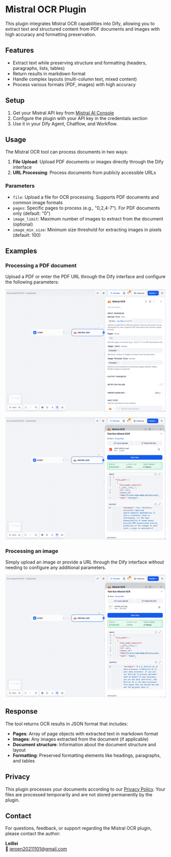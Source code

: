 # Mistral OCR Plugin

This plugin integrates Mistral OCR capabilities into Dify, allowing you to extract text and structured content from PDF documents and images with high accuracy and formatting preservation.

## Features

- Extract text while preserving structure and formatting (headers, paragraphs, lists, tables)
- Return results in markdown format
- Handle complex layouts (multi-column text, mixed content)
- Process various formats (PDF, images) with high accuracy

## Setup

1. Get your Mistral API key from [Mistral AI Console](https://console.mistral.ai/api-keys/)
2. Configure the plugin with your API key in the credentials section
3. Use it in your Dify Agent, Chatflow, and Workflow.

## Usage

The Mistral OCR tool can process documents in two ways:

1. **File Upload**: Upload PDF documents or images directly through the Dify interface
2. **URL Processing**: Process documents from publicly accessible URLs

### Parameters

- `file`: Upload a file for OCR processing. Supports PDF documents and common image formats
- `pages`: Specific pages to process (e.g., "0,2,4-7"). For PDF documents only (default: "0")
- `image_limit`: Maximum number of images to extract from the document (optional)
- `image_min_size`: Minimum size threshold for extracting images in pixels (default: 100)

## Examples

### Processing a PDF document

Upload a PDF or enter the PDF URL through the Dify interface and configure the following parameters:

![](./_assets/mistral_ocr_1.png)

![](./_assets/mistral_ocr_2.png)

### Processing an image

Simply upload an image or provide a URL through the Dify interface without needing to configure any additional parameters.

![](./_assets/mistral_ocr_3.png)

## Response

The tool returns OCR results in JSON format that includes:

- **Pages**: Array of page objects with extracted text in markdown format
- **Images**: Any images extracted from the document (if applicable)
- **Document structure**: Information about the document structure and layout
- **Formatting**: Preserved formatting elements like headings, paragraphs, and tables

## Privacy

This plugin processes your documents according to our [Privacy Policy](./PRIVACY.md). Your files are processed temporarily and are not stored permanently by the plugin.

## Contact

For questions, feedback, or support regarding the Mistral OCR plugin, please contact the author:

**Leillei**  
📧 jeroen20211101@gmail.com
